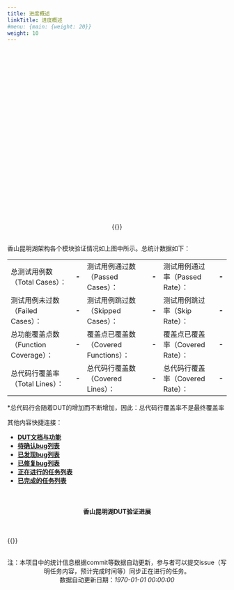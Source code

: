 ```yaml
---
title: 进度概述
linkTitle: 进度概述
#menu: {main: {weight: 20}}
weight: 10
---
```


<script src="../js/echarts.min.js"></script>
<script src="../js/chart_meta.js"></script>
<script>
function update_charts(data_url){
    show_meta_chart("meta_chart", data_url)
    updateDUTestStatus(data_url)
}
</script>

<div id="meta_chart" style="width: 100%;height:400px;"></div>
<div style="text-align: center; width: 100%;">
{{<list-report  baseurl="../data/reports" label="当前版本：" detail="查看测试报告" id="index" onchange="update_charts">}}
</div>
<br>


香山昆明湖架构各个模块验证情况如上图中所示。总统计数据如下：
<table>
    <ol>
    <tr>
        <td>总测试用例数（Total Cases）：</td>
        <td  style="text-align: left; font-weight: bold;"><em id="em_id_report_cases_toal">-</em></td>
        <td>测试用例通过数（Passed Cases）：</td>
        <td  style="text-align: left; font-weight: bold;"><em id="em_id_report_cases_pass">-</em></td>
        <td>测试用例通过率（Passed Rate）：</td>
        <td  style="text-align: left; font-weight: bold;"><em id="em_id_report_cases_prate">-</em></td>
    </tr>
    <tr>
        <td>测试用例未过数（Failed Cases）：</td>
        <td  style="text-align: left; font-weight: bold;"><em id="em_id_report_cases_fail">-</em></td>
        <td>测试用例跳过数（Skipped Cases）：</td>
        <td  style="text-align: left; font-weight: bold;"><em id="em_id_report_cases_skip">-</em></td>
        <td>测试用例跳过率（Skip Rate）：</td>
        <td  style="text-align: left; font-weight: bold;"><em id="em_id_report_cases_srate">-</em></td>
    </tr>
    <tr>
        <td>总功能覆盖点数（Function Coverage）：</td>
        <td  style="text-align: left; font-weight: bold;"><em id="em_id_report_function_total">-</em></td>
        <td>覆盖点已覆盖数（Covered Functions）：</td>
        <td  style="text-align: left; font-weight: bold;"><em id="em_id_report_function_cover">-</em></td>
        <td>覆盖点已覆盖率（Covered Rate）：</td>
        <td  style="text-align: left; font-weight: bold;"><em id="em_id_report_function_rate">-</em></td>
    </tr>
    <tr>
        <td>总代码行覆盖率（Total Lines）：</td>
        <td  style="text-align: left; font-weight: bold;"><em id="em_id_report_line_total">-</em></td>
        <td>总代码行覆盖数（Covered Lines）：</td>
        <td  style="text-align: left; font-weight: bold;"><em id="em_id_report_line_cover">-</em></td>
        <td>总代码行覆盖率（Covered Rate）：</td>
        <td  style="text-align: left; font-weight: bold;"><em id="em_id_report_line_rate">-</em></td>
    </tr>
    </ol>
</table>

*总代码行会随着DUT的增加而不断增加，因此：总代码行覆盖率不是最终覆盖率


其他内容快捷连接：

- **[DUT文档与功能](https://open-verify.cc/UnityChipForXiangShan/)**
- **[待确认bug列表](https://github.com/XS-MLVP/UnityChipForXiangShan/labels/bugc)**
- **[已发现bug列表](https://github.com/XS-MLVP/UnityChipForXiangShan/labels/bug)**
- **[已修复bug列表](https://github.com/XS-MLVP/UnityChipForXiangShan/labels/bugfixed)**
- **[正在进行的任务列表](https://github.com/XS-MLVP/UnityChipForXiangShan/labels/task)**
- **[已完成的任务列表](https://github.com/XS-MLVP/UnityChipForXiangShan/labels/taskdone)**

<br>
<div style="text-align: center; width: 100%;">
<h4 id="testmap">香山昆明湖DUT验证进展</h4>
</div>
<br>

{{<list-dut-test-status>}}

<div style="text-align: center; width: 100%;">
<br>
注：本项目中的统计信息根据commit等数据自动更新，参与者可以提交issue（写明任务内容，预计完成时间等）同步正在进行的任务。<br>
数据自动更新日期：<em id="em_id_report_date">1970-01-01 00:00:00</em>
</div>
